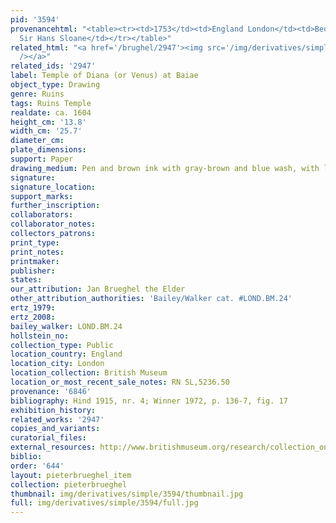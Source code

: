 ```yaml
---
pid: '3594'
provenancehtml: "<table><tr><td>1753</td><td>England London</td><td>Bequeathed by
  Sir Hans Sloane</td></tr></table>"
related_html: "<a href='/brughel/2947'><img src='/img/derivatives/simple/2947/thumbnail.jpg'
  /></a>"
related_ids: '2947'
label: Temple of Diana (or Venus) at Baiae
object_type: Drawing
genre: Ruins
tags: Ruins Temple
realdate: ca. 1604
height_cm: '13.8'
width_cm: '25.7'
diameter_cm:
plate_dimensions:
support: Paper
drawing_medium: Pen and brown ink with gray-brown and blue wash, with lines indented
signature:
signature_location:
support_marks:
further_inscription:
collaborators:
collaborator_notes:
collectors_patrons:
print_type:
print_notes:
printmaker:
publisher:
states:
our_attribution: Jan Brueghel the Elder
other_attribution_authorities: 'Bailey/Walker cat. #LOND.BM.24'
ertz_1979:
ertz_2008:
bailey_walker: LOND.BM.24
hollstein_no:
collection_type: Public
location_country: England
location_city: London
location_collection: British Museum
location_or_most_recent_sale_notes: RN SL,5236.50
provenance: '6846'
bibliography: Hind 1915, nr. 4; Winner 1972, p. 136-7, fig. 17
exhibition_history:
related_works: '2947'
copies_and_variants:
curatorial_files:
external_resources: http://www.britishmuseum.org/research/collection_online/collection_object_details.aspx?objectId=712256&partId=1&searchText=SL%2C5236.50&page=1
biblio:
order: '644'
layout: pieterbrueghel_item
collection: pieterbrueghel
thumbnail: img/derivatives/simple/3594/thumbnail.jpg
full: img/derivatives/simple/3594/full.jpg
---
```

